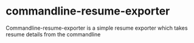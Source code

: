 # commandline-resume-exporter
Commandline-resume-exporter is a simple resume exporter which takes resume details from the commandline
